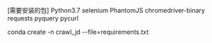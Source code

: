[需要安装的包] Python3.7 selenium PhantomJS chromedriver-binary requests pyquery pycurl

conda create -n crawl_jd --file=requirements.txt
